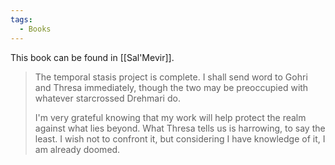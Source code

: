 ```yaml
---
tags:
  - Books
---
```


This book can be found in [[Sal'Mevir]].

> The temporal stasis project is complete. I shall send word to Gohri and Thresa immediately, though the two may be preoccupied with whatever starcrossed Drehmari do.
>
> I'm very grateful knowing that my work will help protect the realm against what lies beyond. What Thresa tells us is harrowing, to say the least. I wish not to confront it, but considering I have knowledge of it, I am already doomed.

